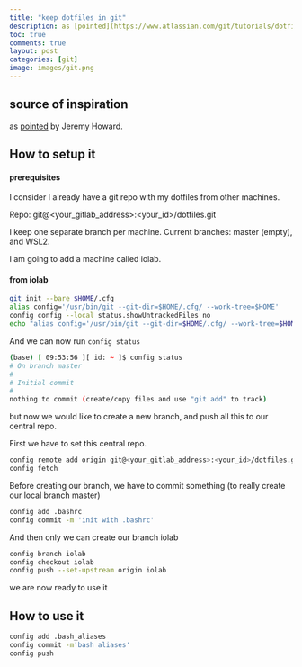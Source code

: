 ```yaml
---
title: "keep dotfiles in git"
description: as [pointed](https://www.atlassian.com/git/tutorials/dotfiles) by Jeremy Howard 
toc: true
comments: true
layout: post
categories: [git]
image: images/git.png
---
```


## source of inspiration

as [pointed](https://www.atlassian.com/git/tutorials/dotfiles) by Jeremy Howard.



## How to setup it

#### prerequisites

I consider I already have a git repo with my dotfiles from other machines.

Repo: git@<your_gitlab_address>:<your_id>/dotfiles.git

I keep one separate branch per machine. Current branches: master (empty), and WSL2.

I am going to add a machine called iolab.



#### from iolab

```bash
git init --bare $HOME/.cfg
alias config='/usr/bin/git --git-dir=$HOME/.cfg/ --work-tree=$HOME'
config config --local status.showUntrackedFiles no
echo "alias config='/usr/bin/git --git-dir=$HOME/.cfg/ --work-tree=$HOME'" >> $HOME/.bash_aliases
```

And we can now run `config status`

```bash
(base) [ 09:53:56 ][ id: ~ ]$ config status
# On branch master
#
# Initial commit
#
nothing to commit (create/copy files and use "git add" to track)
```

but now we would like to create a new branch, and push all this to our central repo.

First we have to set this central repo.

```bash
config remote add origin git@<your_gitlab_address>:<your_id>/dotfiles.git
config fetch
```

Before creating our branch, we have to commit something (to really create our local branch master)

```bash
config add .bashrc
config commit -m 'init with .bashrc'
```

And then only we can create our branch iolab

```bash
config branch iolab
config checkout iolab
config push --set-upstream origin iolab
```

we are now ready to use it



## How to use it

```bash
config add .bash_aliases
config commit -m'bash aliases'
config push
```

